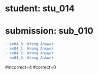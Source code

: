 # student: stu_014
# submission: sub_010

```diff
- ex04_0: Wrong Answer
- ex04_1: Wrong Answer
- ex04_2: Wrong Answer
- ex04_3: Wrong Answer
```
#incorrect=4
#correct=0
